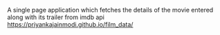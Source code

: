 A single page application which fetches the details of the movie entered along with its trailer from imdb api
https://priyankajainmodi.github.io/film_data/
